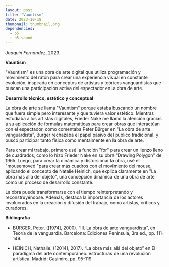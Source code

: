 ```yaml
---
layout: post
title: "Vauntism"
date: 2023-10-18
thumbnail: thumbnail.png
dependencies:
  - p5
  - p5.sound
---
```


<div id="div-sketch">
  <script type="text/javascript" src="sketch.js"></script>
</div>

_Joaquin Fernandez_, 2023.

**Vauntism**

 "Vauntism" es una obra de arte digital que utiliza programación y movimiento del ratón para crear una experiencia visual en constante evolución, inspirada en conceptos de artistas y teóricos vanguardistas que buscan una participación activa del espectador en la obra de arte.

**Desarrollo técnico, estético y conceptual**

La obra de arte se llama "Vauntism" porque estaba buscando un nombre que fuera simple pero interesante y que tuviera valor estético. Mientras estudiaba a los artistas digitales, Frieder Nake me llamó la atención gracias a su aplicación de fórmulas matemáticas para crear obras que interactúan con el espectador, como comentaba Peter Bürger en "La obra de arte vanguardista", Bürger rechazaba el papel pasivo del público tradicional. y buscó participar tanto física como mentalmente en la obra de arte. 

 Para crear mi trabajo, primero usé la función "for" para crear un lienzo lleno de cuadrados,  como lo hizo Frieder Nake en su obra "Drawing Polygon" de 1965. Luego, para crear la dinámica y distorsionar la obra, usé el "mousemoved "para crear más cuadros con el movimiento del mouse, aplicando el concepto de Natalie Heinich, que  explica claramente en "La obra más alla del objeto", una concepción dinámica de una obra de arte como un proceso de desarrollo constante. 
 
 La obra puede transformarse con el tiempo reinterpretando y reconstruyéndose. Además, destaca la importancia de los actores involucrados en la creación y difusión del trabajo, como  artistas, críticos y curadores.


**Bibliografía**

- BÜRGER, Peter. ([1974], 2000). “III. La obra de arte vanguardista”, en Teoría de la vanguardia. Barcelona: Ediciones Península, 3ra ed., pp. 111-149. 

- HEINICH, Nathalie. ([2014], 2017). “La obra más allá del objeto” en El paradigma del arte contemporáneo: estructuras de una revolución artística.
Madrid: Casimiro, pp. 95-119
